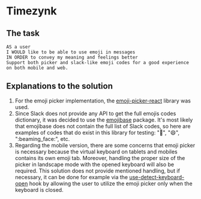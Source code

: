 # Timezynk

## The task

```
AS a user
I WOULD like to be able to use emoji in messages
IN ORDER to convey my meaning and feelings better
Support both picker and slack-like emoji codes for a good experience on both mobile and web.
```

## Explanations to the solution

1. For the emoji picker implementation, the [emoji-picker-react](https://www.npmjs.com/package/emoji-picker-react) library was used.
2. Since Slack does not provide any API to get the full emojis codes dictionary, it was decided to use the [emojibase](https://emojibase.dev/) package. It's most likely that emojibase does not contain the full list of Slack codes, so here are examples of codes that do exist in this library for testing: ":cucumber:", ":smile:", ":beaming_face:", etc.
3. Regarding the mobile version, there are some concerns that emoji picker is necessary because the virtual keyboard on tablets and mobiles contains its own emoji tab. Moreover, handling the proper size of the picker in landscape mode with the opened keyboard will also be required. This solution does not provide mentioned handling, but if necessary, it can be done for example via the [use-detect-keyboard-open](https://www.npmjs.com/package/use-detect-keyboard-open) hook by allowing the user to utilize the emoji picker only when the keyboard is closed.
